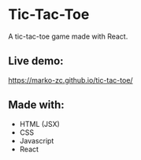 # Tic-Tac-Toe
A tic-tac-toe game made with React.

## Live demo:
https://marko-zc.github.io/tic-tac-toe/

## Made with:
- HTML (JSX)
- CSS
- Javascript
- React
